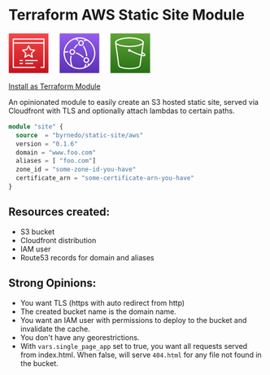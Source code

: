 # Terraform AWS Static Site Module

![aws](aws.png)

[Install as Terraform Module](https://registry.terraform.io/modules/byrnedo/static-site/aws/latest?tab=readme)

An opinionated module to easily create an S3 hosted static site, served via Cloudfront with TLS and optionally attach lambdas to certain paths.

```terraform
module "site" {
  source  = "byrnedo/static-site/aws"
  version = "0.1.6"
  domain = "www.foo.com"
  aliases = [ "foo.com"]
  zone_id = "some-zone-id-you-have"
  certificate_arn = "some-certificate-arn-you-have"
}
```

## Resources created:

- S3 bucket
- Cloudfront distribution
- IAM user
- Route53 records for domain and aliases

## Strong Opinions:

- You want TLS (https with auto redirect from http)
- The created bucket name is the domain name.
- You want an IAM user with permissions to deploy to the bucket and invalidate the cache.
- You don't have any georestrictions.
- With `vars.single_page_app` set to true, you want all requests served from index.html. When false, will serve `404.html` for any file not found in the bucket.

